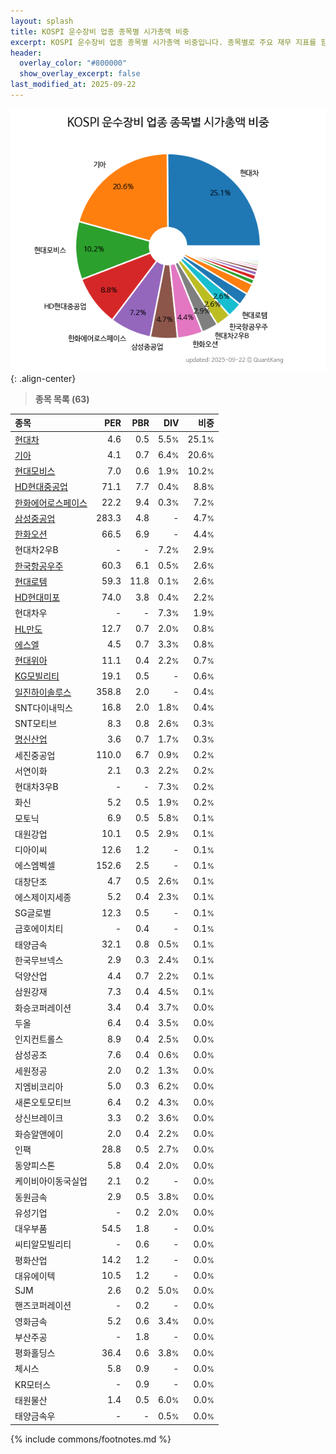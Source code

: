 ```yaml
---
layout: splash
title: KOSPI 운수장비 업종 종목별 시가총액 비중
excerpt: KOSPI 운수장비 업종 종목별 시가총액 비중입니다. 종목별로 주요 재무 지표를 함께 표시합니다.
header:
  overlay_color: "#800000"
  show_overlay_excerpt: false
last_modified_at: 2025-09-22
---
```



![KOSPI 운수장비 업종 종목별 시가총액 비중](/stats/sector/images/kospi_업종_운수장비_종목.png){: .align-center}


> **종목 목록 (63)**<a id="list"></a>

| **종목** | **PER** | **PBR** | **DIV** | **비중** |
| :------- | ------: | ------: | ------: | -------: |
| [현대차](/005380/) | 4.6 | 0.5 | 5.5<small>%</small> | 25.1<small>%</small> |
| [기아](/000270/) | 4.1 | 0.7 | 6.4<small>%</small> | 20.6<small>%</small> |
| [현대모비스](/012330/) | 7.0 | 0.6 | 1.9<small>%</small> | 10.2<small>%</small> |
| [HD현대중공업](/329180/) | 71.1 | 7.7 | 0.4<small>%</small> | 8.8<small>%</small> |
| [한화에어로스페이스](/012450/) | 22.2 | 9.4 | 0.3<small>%</small> | 7.2<small>%</small> |
| [삼성중공업](/010140/) | 283.3 | 4.8 | - | 4.7<small>%</small> |
| [한화오션](/042660/) | 66.5 | 6.9 | - | 4.4<small>%</small> |
| 현대차2우B | - | - | 7.2<small>%</small> | 2.9<small>%</small> |
| [한국항공우주](/047810/) | 60.3 | 6.1 | 0.5<small>%</small> | 2.6<small>%</small> |
| [현대로템](/064350/) | 59.3 | 11.8 | 0.1<small>%</small> | 2.6<small>%</small> |
| [HD현대미포](/010620/) | 74.0 | 3.8 | 0.4<small>%</small> | 2.2<small>%</small> |
| 현대차우 | - | - | 7.3<small>%</small> | 1.9<small>%</small> |
| [HL만도](/204320/) | 12.7 | 0.7 | 2.0<small>%</small> | 0.8<small>%</small> |
| [에스엘](/005850/) | 4.5 | 0.7 | 3.3<small>%</small> | 0.8<small>%</small> |
| [현대위아](/011210/) | 11.1 | 0.4 | 2.2<small>%</small> | 0.7<small>%</small> |
| [KG모빌리티](/003620/) | 19.1 | 0.5 | - | 0.6<small>%</small> |
| [일진하이솔루스](/271940/) | 358.8 | 2.0 | - | 0.4<small>%</small> |
| SNT다이내믹스 | 16.8 | 2.0 | 1.8<small>%</small> | 0.4<small>%</small> |
| SNT모티브 | 8.3 | 0.8 | 2.6<small>%</small> | 0.3<small>%</small> |
| [명신산업](/009900/) | 3.6 | 0.7 | 1.7<small>%</small> | 0.3<small>%</small> |
| 세진중공업 | 110.0 | 6.7 | 0.9<small>%</small> | 0.2<small>%</small> |
| 서연이화 | 2.1 | 0.3 | 2.2<small>%</small> | 0.2<small>%</small> |
| 현대차3우B | - | - | 7.3<small>%</small> | 0.2<small>%</small> |
| 화신 | 5.2 | 0.5 | 1.9<small>%</small> | 0.2<small>%</small> |
| 모토닉 | 6.9 | 0.5 | 5.8<small>%</small> | 0.1<small>%</small> |
| 대원강업 | 10.1 | 0.5 | 2.9<small>%</small> | 0.1<small>%</small> |
| 디아이씨 | 12.6 | 1.2 | - | 0.1<small>%</small> |
| 에스엠벡셀 | 152.6 | 2.5 | - | 0.1<small>%</small> |
| 대창단조 | 4.7 | 0.5 | 2.6<small>%</small> | 0.1<small>%</small> |
| 에스제이지세종 | 5.2 | 0.4 | 2.3<small>%</small> | 0.1<small>%</small> |
| SG글로벌 | 12.3 | 0.5 | - | 0.1<small>%</small> |
| 금호에이치티 | - | 0.4 | - | 0.1<small>%</small> |
| 태양금속 | 32.1 | 0.8 | 0.5<small>%</small> | 0.1<small>%</small> |
| 한국무브넥스 | 2.9 | 0.3 | 2.4<small>%</small> | 0.1<small>%</small> |
| 덕양산업 | 4.4 | 0.7 | 2.2<small>%</small> | 0.1<small>%</small> |
| 삼원강재 | 7.3 | 0.4 | 4.5<small>%</small> | 0.1<small>%</small> |
| 화승코퍼레이션 | 3.4 | 0.4 | 3.7<small>%</small> | 0.0<small>%</small> |
| 두올 | 6.4 | 0.4 | 3.5<small>%</small> | 0.0<small>%</small> |
| 인지컨트롤스 | 8.9 | 0.4 | 2.5<small>%</small> | 0.0<small>%</small> |
| 삼성공조 | 7.6 | 0.4 | 0.6<small>%</small> | 0.0<small>%</small> |
| 세원정공 | 2.0 | 0.2 | 1.3<small>%</small> | 0.0<small>%</small> |
| 지엠비코리아 | 5.0 | 0.3 | 6.2<small>%</small> | 0.0<small>%</small> |
| 새론오토모티브 | 6.4 | 0.2 | 4.3<small>%</small> | 0.0<small>%</small> |
| 상신브레이크 | 3.3 | 0.2 | 3.6<small>%</small> | 0.0<small>%</small> |
| 화승알앤에이 | 2.0 | 0.4 | 2.2<small>%</small> | 0.0<small>%</small> |
| 인팩 | 28.8 | 0.5 | 2.7<small>%</small> | 0.0<small>%</small> |
| 동양피스톤 | 5.8 | 0.4 | 2.0<small>%</small> | 0.0<small>%</small> |
| 케이비아이동국실업 | 2.1 | 0.2 | - | 0.0<small>%</small> |
| 동원금속 | 2.9 | 0.5 | 3.8<small>%</small> | 0.0<small>%</small> |
| 유성기업 | - | 0.2 | 2.0<small>%</small> | 0.0<small>%</small> |
| 대우부품 | 54.5 | 1.8 | - | 0.0<small>%</small> |
| 씨티알모빌리티 | - | 0.6 | - | 0.0<small>%</small> |
| 평화산업 | 14.2 | 1.2 | - | 0.0<small>%</small> |
| 대유에이텍 | 10.5 | 1.2 | - | 0.0<small>%</small> |
| SJM | 2.6 | 0.2 | 5.0<small>%</small> | 0.0<small>%</small> |
| 핸즈코퍼레이션 | - | 0.2 | - | 0.0<small>%</small> |
| 영화금속 | 5.2 | 0.6 | 3.4<small>%</small> | 0.0<small>%</small> |
| 부산주공 | - | 1.8 | - | 0.0<small>%</small> |
| 평화홀딩스 | 36.4 | 0.6 | 3.8<small>%</small> | 0.0<small>%</small> |
| 체시스 | 5.8 | 0.9 | - | 0.0<small>%</small> |
| KR모터스 | - | 0.9 | - | 0.0<small>%</small> |
| 태원물산 | 1.4 | 0.5 | 6.0<small>%</small> | 0.0<small>%</small> |
| 태양금속우 | - | - | 0.5<small>%</small> | 0.0<small>%</small> |

{% include commons/footnotes.md %}